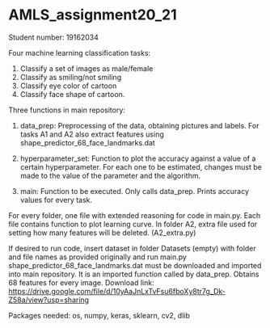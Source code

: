 # AMLS_assignment20_21
Student number: 19162034

Four machine learning classification tasks:
1. Classify a set of images as male/female
2. Classify as smiling/not smiling
3. Classify eye color of cartoon
4. Classify face shape of cartoon.

Three functions in main repository:
1. data_prep: Preprocessing of the data, obtaining pictures and labels. 
For tasks A1 and A2 also extract features using shape_predictor_68_face_landmarks.dat

2. hyperparameter_set: Function to plot the accuracy against a value of a certain hyperparameter. 
For each one to be estimated, changes must be made to the value of the parameter and the algorithm.

3. main: Function to be executed. Only calls data_prep. Prints accuracy values for every task.

For every folder, one file with extended reasoning for code in main.py. 
Each file contains function to plot learning curve.
In folder A2, extra file used for setting how many features will be deleted. (A2_extra.py)

If desired to run code, insert dataset in folder Datasets (empty) with folder and file names as provided originally and run main.py
shape_predictor_68_face_landmarks.dat must be downloaded and imported into main repository. It is an imported function called by data_prep. 
Obtains 68 features for every image. Download link: https://drive.google.com/file/d/10yAaJnLxTvFsu6fboXy8tr7g_Dk-Z58a/view?usp=sharing

Packages needed: os, numpy, keras, sklearn, cv2, dlib
